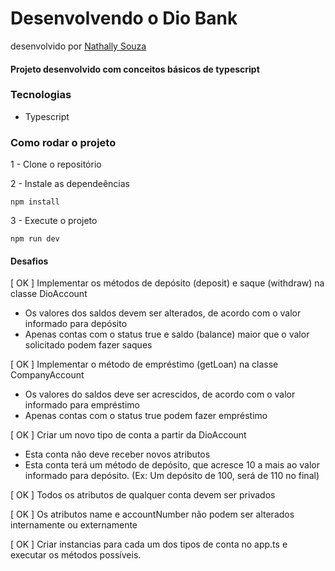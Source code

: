 # Desenvolvendo o Dio Bank

desenvolvido por [Nathally Souza](https://github.com/nathyts)

#### Projeto desenvolvido com conceitos básicos de typescript

### Tecnologias

-   Typescript

### Como rodar o projeto

1 - Clone o repositório

2 - Instale as dependeências

    npm install

3 - Execute o projeto

    npm run dev

#### Desafios

[ OK ] Implementar os métodos de depósito (deposit) e saque (withdraw) na classe DioAccount

-   Os valores dos saldos devem ser alterados, de acordo com o valor informado para depósito
-   Apenas contas com o status true e saldo (balance) maior que o valor solicitado podem fazer saques

[ OK ] Implementar o método de empréstimo (getLoan) na classe CompanyAccount

-   Os valores do saldos deve ser acrescidos, de acordo com o valor informado para empréstimo
-   Apenas contas com o status true podem fazer empréstimo

[ OK ] Criar um novo tipo de conta a partir da DioAccount

-   Esta conta não deve receber novos atributos
-   Esta conta terá um método de depósito, que acresce 10 a mais ao valor informado para depósito. (Ex: Um depósito de 100, será de 110 no final)

[ OK ] Todos os atributos de qualquer conta devem ser privados

[ OK ] Os atributos name e accountNumber não podem ser alterados internamente ou externamente

[ OK ] Criar instancias para cada um dos tipos de conta no app.ts e executar os métodos possíveis.
